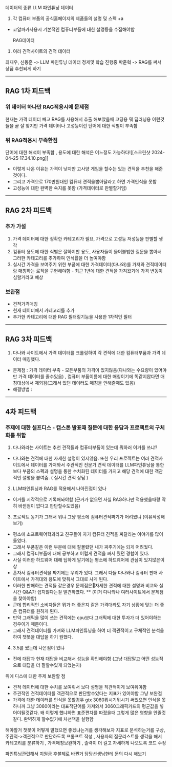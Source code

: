 

데이터의 종류
	LLM 파인튜닝 데이터
1. 각 컴퓨터 부품의 공식홈페이지의 제품들의 설명 및 스펙
 +a
  - 코알파카사용시 기본적인 컴퓨터부품에 대한 설명등을 수집해야함

	  RAG데이터
1.  여러 견적사이트의 견적 데이터

최재우, 신동훈 -> LLM 파인튜닝 데이터 정제및 학습 진행중
	박준혁 -> RAG를 써서 상품 추천되게 하기

--------------
## RAG 1차 피드백
### 위 데이터 하나만 RAG적용시에 문제점 
현재는  가격 데이터 빼고 RAG를 사용해서 추출 해보았을때 코딩용 뭐 딥러닝용 이런것들을 곧 잘 찾지만
가격 데이터나 고성능이런 단어에 대한 식별이 부족함

### 위 RAG적용시 부족한점
단어에 대한 해석이 부족함 , 용도에 대한 해석은 어느정도 가능하다![[스크린샷 2024-04-25 17.34.10.png]]
- 이렇게 나온 이유는 가격이 낮지만 고사양 게임을 할수는 있는 견적을 추천을 해준것이다. 
- 그리고 가격으로 170만원대인 컴퓨터 견적을뽑아달라고 하면 가격인식을 못함
- 고성능에 대한 완벽한 숙지를 못함 (가격데이터로 판별할거임)

--------------
## RAG 2차 피드백
### 추가 가설 
1. 가격 데이터에 대한 정확한 카테고리가 필요, 가격으로 고성능 저성능을 판별할 생각 
2. 컴퓨터 용도에 대한 식별은 잘하지만 용도, 사용자들이 물어볼법한 질문을 뽑아서 그러한 카테고리를 추가하여 인식률을 더 높여야함
3. 실시간 가격을 보여주기 위한 부품에 대한 가격데이터(다나와)를 가져와 견적데이터랑 매칭하는 로직을 구현해야함 - 최근 1년에 대한 견적을 가져왔기에 가격 변동이 심할거라고 예상

### 보완점
- 견적가격매칭
- 현재 데이터에서 카테고리를 추가
- 추가한 카테고리에 대한 RAG 필터링기능을 사용한 1차적인 필터


--------------
## RAG 3차 피드백

1. 다나와 사이트에서 가격 데이터를 크롤링하여 각 견적에 대한 컴퓨터부품과 가격 데이터 매칭했다. 
- 문제점 : 가격 데이터 부족 - 모든부품의 가격이 있지않음(다나와는 수요량이 있어야만 가격 데이터를 줄수있음) , 컴퓨터 부품이름에 대한 매칭이기에 똑같지않다면 매칭대상에서 제외됨(그래서 있던 데이터도 매칭을 안해줄때도 있음)
- 해결방법 : 




--------------
## 4차 피드백
### 주제에 대한 셀프디스 - 캡스톤 발표때 질문에 대한 응답과 프로젝트의 구체화를 위함
1. 다나와라는 사이트는 추천 견적들과 컴퓨터부품이 있는데 뭐하러 이거를 쓰냐?
 - 다나와는 견적에 대한 자세한 설명이 있지않음. 또한 우리 프로젝트는 여러 견적사이트에서 데이터를 가져와서 주관적인 전문가 견적 데이터를 LLM파인튜닝을 통한 보다 부품의 스펙과 설명을 통한 수치화된 데이터를 가지고 해당 견적에 대한 객관적인 설명을 붙여줌.  ( 실시간 견적 상담 )
 2. LLM파인튜닝과 RAG를 적용해서 나아진점이 있나 
 - 이거를 시각적으로 기록해놔야함 (근거가 없으면 사실 RAG하나만 적용했을때랑 딱히 바뀐점이 없다고 판단할수도있음)
 3. 프로젝트 동기가 그래서 뭐냐 그냥 평소에 컴퓨터견적짜기가 어려웠냐 (이유작성해보기)
 - 평소에 소프트웨어학과라고 친구들이 자기 컴퓨터 견적을 짜달라는 이야기를 많이 들었다.
 - 그래서 부품같은 이런 부분에 대해 잘몰랐던 내가 짜주기에는 되게 어려웠다.
 - 그래서 컴퓨터부품에 대해 공부하고 어렵게 견적을 짜서 줬던 경험이 있다. 
 - 사실 이러한 하드웨어 대해 딥하게 알기에는 평소에 하드웨어에 관심이 있지않은이상 
 - 혼자서 컴퓨터견적을 짜기에는 무리가 있다. 그래서 다들 다나와나 컴퓨터 판매 사이트에서 가격대와 용도에 맞춰서 그대로 사게 된다.
 - 이러한 판매하는 견적들 같은경우 문제점은자세한 견적에 대한 설명과 비교와 실시간 Q&A가 쉽지않다는걸 발견하였다. ** (이거 다나와나 여러사이트에서 문제점을 찾아야함)
 - 근데 합리적인 소비자들은 뭐가 더 좋은지 같은 가격대라도 자기 상황에 맞는 더 좋은 컴퓨터를 원하게 된다.
 - 만약 그래픽을 많이 쓰는 견적에는 cpu보다 그래픽에 대한 투자가 더 있어야하는 경우이기 때문이다.
 - 그래서 견적데이터를 가져와 LLM파인튜닝을 하여 더 객관적이고 구체적인 분석을 하여 챗봇을 대답을 하기 원했다.
4. 3.5를 썼는데 나은점이 있냐
- 전에 대답과 현재 대답을 비교해서 성능을 확인해야함 (그냥 대답말고 어떤 성능적으로 대답을 더 잘할수있게 되었는지)

위에 디스에 대한 주제 보완할 점
- 견적 데이터에 대한 수치를 보여줘서 보다 설명을 직관적이게 보여줘야함
- 주관적인 견적데이터를 객관적으로 판단할수있다는 지표가 있어야함
그냥 보완점
- 가격에 대한 데이터를 인식을 못할경우 gtx 3060뭐시기뭐시기 써있으면 인식을 못하니까 
그냥 3060이라는 대표적단어를 가져와서 3060그래픽카드의 평균값을 넣어야될것같다.
왜 이렇게 했냐하면 표준편차를 따졌을때 그렇게 많은 영향을 안줄것같다. 완벽하게 할수없기에 차선책을 실행함

해야할거
챗봇이 어떻게 말했으면 좋겠냐는거를 생각해보자
지표로 분석하는거를 구상, 주관적->객관적으로 판단하도록 프롬프트 작성 , 사용자의 질문리스트를 생각을 해서 카테고리를 분류하기 , 가격매칭보완하기 , 출력이 더 길고 자세하게 나오도록 코드 수정

파인튜닝관련해서 지원금 후불제로 바뀐거 담당선생님한테 문의 다시 해보기

--------------

